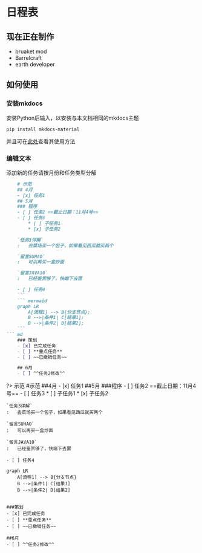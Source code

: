 # 日程表
## 现在正在制作
* bruaket mod
* Barrelcraft
* earth developer
## 如何使用
### 安装mkdocs
安装Python后输入，以安装与本文档相同的mkdocs主题
```
pip install mkdocs-material
```
并且可在[此处](https://squidfunk.github.io/mkdocs-material/reference/)查看其使用方法
### 编辑文本
添加新的任务请按月份和任务类型分解
``` md
    # 示范
    ## 4月
    - [x] 任务1
    ## 5月
    ### 程序
    - [ ] 任务2 ==截止日期：11月4号==
    - [ ] 任务3
        * [ ] 子任务1
        * [x] 子任务2

    `任务3详解`
    :   去菜场买一个包子，如果看见西瓜就买两个

    `留言SUHAO`
    :   可以再买一盒炒面

    `留言JAVA10`
    :   已经鉴赏够了，快端下去罢

    - [ ] 任务4
    ```
    ``` mermaid
    graph LR
        A[流程1] --> B{分支节点};
        B -->|条件1| C[结果1];
        B -->|条件2| D[结果2];
    ```
``` md
    ### 策划
    - [x] 已完成任务
    - [ ] **重点任务**
    - [ ] ~~已撤销任务~~

    ## 6月
    - [ ] ^^任务2修改^^
```
  ?> 示范
    #示范
    ##4月
    - [x] 任务1
    ##5月
    ###程序
    - [ ] 任务2 ==截止日期：11月4号==
    - [ ] 任务3
        * [ ] 子任务1
        * [x] 子任务2

    `任务3详解`
    :   去菜场买一个包子，如果看见西瓜就买两个

    `留言SUHAO`
    :   可以再买一盒炒面

    `留言JAVA10`
    :   已经鉴赏够了，快端下去罢

    - [ ] 任务4
    
    graph LR
        A[流程1] --> B{分支节点}
        B -->|条件1| C[结果1]
        B -->|条件2| D[结果2]
    

    ###策划
    - [x] 已完成任务
    - [ ] **重点任务**
    - [ ] ~~已撤销任务~~

    ##6月
    - [ ] ^^任务2修改^^

